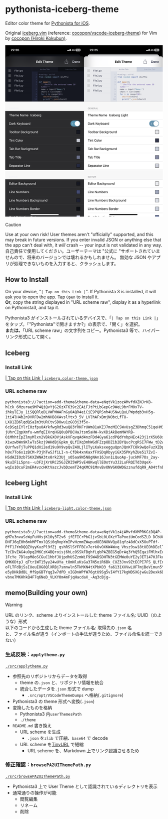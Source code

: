 # pythonista-iceberg-theme

Editor color theme for [Pythonista for iOS](https://omz-software.com/pythonista/).

Original [iceberg.vim](https://github.com/cocopon/iceberg.vim) (reference: [cocopon/vscode-iceberg-theme](https://github.com/cocopon/vscode-iceberg-theme)) for Vim by [cocopon (Hiroki Kokubun)](https://github.com/cocopon).

![screenshot](./screenshot/screenshot.png)

> [!CAUTION]
> Use at your own risk! User themes aren't "officially" supported, and this may break in future versions.
> If you enter invalid JSON or anything else that the app can't deal with, it _will_ crash -- your input is not validated in any way.  
> 自己責任で使用してください。ユーザーテーマは "公式に "サポートされていませんので、将来のバージョンでは壊れるかもしれません。 無効な JSON やアプリが処理できないものを入力すると、クラッシュします。

## How to Install

On your device, "`| Tap on this Link |`". If Pythonista 3 is installed, it will ask you to open the app. Tap `Open` to install it.  
**Or**, copy the string displayed in "URL scheme raw", display it as a hyperlink on Pythonista3, and tap it.

Pythonista3 がインストールされているデバイスで、「`| Tap on this Link |`」 をタップ。「"Pythonista"で開きますか?」の表示で、「開く」を選択。  
**または、**「URL scheme raw」の文字列をコピー。Pythonista3 等で、ハイパーリンク形式にして開く。

## Iceberg

### Install Link

[| Tap on this Link | `iceberg.color-theme.json`](https://tinyurl.com/ylyqpsoo)

### URL scheme raw

```
pythonista3://?action=add-theme&theme-data=eNqtVk1zozAMvfdXZNJrKB-hCck_6Mzurae9MP4QiQvYjG26zXT639c2EAiFJtPtLbGepGc9WeL9brFM0xTV-ihkylEJy_1iSQQRleDLVWPNWAFnGyOAQR4eiCiE9PQRSnh4USNwLQuLPWpdqb3vH5g-1ti4lH4b2n9VRFDw2mhNHB8XAvslYtx3_5V_LVlhAFxBmjNObcLfT8-LX81ZB6lqdQSaIm3tURCtvSD0wu1zGO3j3f5x-6cDSqiEYlrI0zfpu0AYkfwgRd3wuQ83YRKFrUWm81aKZJ7mcMICSWvUsgZ3DhmqC51qeHM3uCcbktDGB6ilmyKimeAqZUTwcYYIrcPHZBatGW-jUhrCZgpXmfu-wmfqEIXrqHGQ0uDPBCHaJtsm5aHW-kvXDiAkBemMAYRB-OiMhhtIpZlmyMlxn2VBkGXOVjAskVFqvqAd4nzFDd4Gya61cdPQdYnbpHEc423j1rX5U6OsOzNaV6DM6fvdwugoCtr-XiwzwbWn9KlwTs5kzj9WHdBjGpkm_QLfIXq3mhWGdFZzp8DZ1b2BYQucPcgRSI7FWw_tD2wffQJ6VHCYQ6_cYYu4dC-QUrfwsTjTuPPQ1dXi2ed19u9V9vpQvZ4OLjlITyLKaksxegguQpnJQnKTC0k9wQoFuzXZDpOXJfAp5EXSS_5jHSkYUkg7x3EYHGNIoiHWvfIbaksFUVoyfpi_xi3kQBFUXSlwEqOAbHqfTMgSaT2duy1MD55vX4hQbAbEJ-h0x7To6x1zBCM-P3jhTwSJfiLI-n-CfDk4xnKaxfFXSDqRbyyiGX35PKyhZUe517ZvI-HSdAZIOzb7SKXZWNA3tx0rk23Uj_sO5aa9N5N8gNAn16Jxn1LQuoAp-juckMF7Os_2ay-9kuIFiL5pns--u3F2jXrURC25GJZRI5WP5vE48KwqllEOotYu3J2LuFRQITd3UqeX-wqIo10cuF2mER4vzcHKtVazcJvbDzemTZ4qKMC91MnvBvONVGKOWDGzznufdqR9_AO4tfnb
```

## Iceberg Light

### Install Link

[| Tap on this Link | `iceberg-light.color-theme.json`](https://tinyurl.com/yl6vz2lz)

### URL scheme raw

```
pythonista3://?action=add-theme&theme-data=eNqtVk1z4jAMvfdXMPRKGiDQAP-gM7u3nvaScWyFuHHsjK10y3T2v6_jfEFICrPbG1jvSbL0LOXzYTaPooiUmCodSZLD_DCbU0VVoeR8UVsTLqCzcQox6KMn-DHFJ6qE0h6mkMPTmxlQSi0qRopYmIPvHzmmZWwpud8E8N8NVQy81qfz48dCxX5OuPTdf-PfF1JYmDQQZVyyKuzPl9fZj_qshRSlSYFFBCv7erkOvOXKW4Wvq_Vhsz9sw18tUEOhDEelT_94CecoJjQ7alXW-TzCDvZAG4uOpq2M6CzK4BQroisj6hLcOSSkFBghfLgbPAZBEG5qDrAq3YhQ5EqaiFMlhxEoYUsGk2jksva63T3H-1FcYe_7DlepM8oSCGuC1hbfJUjpdhUSZzmWiF9SW4DSDHTN3tGEMWe0uYE2yJET147HJFkuk8TZBI81sZ2aLmiL6K64C3Z7EjQ2acVd5nETdJ-QMK6DtpJ_qTtr1WT15yy24wUYa_t8mNluKsGa37N5oiR6Bk_CUZ3Jnv9ZtECPI7FS_QLfInpayYVNPSml60NHdS_hXAgdg6ZAs1h99ND-oFLTFdBjSsIUeuEOG8QlXRBj7smnwln5TkMXN4tXPbKO3_fa6131XXVwLUF7mjBeVimun5YXruyUoZmNRTSOZBWG2328OQ-e5yDHkBdBL_Mf9pGBTYqgIw7dPD_vIGDnWPfW76gtU9Sg5vI4fY17kgNDSXGjwGu2Dexk6DiJ0jlBHI_dFKYHT8uXbsMg2F9DxxXToG8rJgXbfHn0Vt_hZP0dToL_cfLl4Bi2066P30qzkXjDJtoBmE3D6rSqge418q1bOLfKAF0Nz95TbvcW9OKuxsqojPqh36LczPcmgp8h8OQkuulDKlYKGHslyS4gz31u3YS_9dILrd6A4l3zfPLdDaMj6VEjtZTqvIxITDaYx0PHk12pMspAlejcPTiPcwMFcXMncv1yoovtaq0XM5L46kuhX7yV1a7d-vbne7MKHhkQ4F7q6NeD_VLKY0m4mFjqHacdaX_-Aq3cBjg~
```

## memo(Building your own)

> [!WARNING]
> URL のリンク、scheme よりインストールした theme ファイル名: UUID（のような）形式  
> 以下のコードから生成した theme ファイル名: 取得先の`.json` 名  
> と、ファイル名が違う（インポートの手法が違うため、ファイル命名を統一できない）


### 生成反映：`applytheme.py`

[`./src/applytheme.py`](https://github.com/pome-ta/pythonista-iceberg-theme/blob/main/src/applytheme.py)

- 参照先のリポジトリからデータを取得
  - theme の`.json` と、リポジトリ情報を統合
  - 統合したデータを`.json` 形式で dump
    - `.src/opt/VSCodeThemeDumps` へ格納(`.gitignore`)
- Pythonista3 の theme 形式へ変換(`.json`)
- 変換したものを格納
  - Pythonista3 内`userThemesPath`
  - `./theme`
- `README.md` 書き換え
  - URL scheme を生成
    - `.json` を`zlib` で圧縮、`base64` で decode
  - URL scheme を[TinyURL](https://tinyurl.com/) で短縮
    - URL scheme を、Markdown 上でリンク認識させるため

### 修正確認：`browsePA2UIThemePath.py`

[`./src/browsePA2UIThemePath.py`](https://github.com/pome-ta/pythonista-iceberg-theme/blob/main/src/browsePA2UIThemePath.py)

- Pythonista3 上で User Theme として認識されているディレクトリを表示
- 通常通りの操作が可能
  - 閲覧編集
  - リネーム
  - 削除
